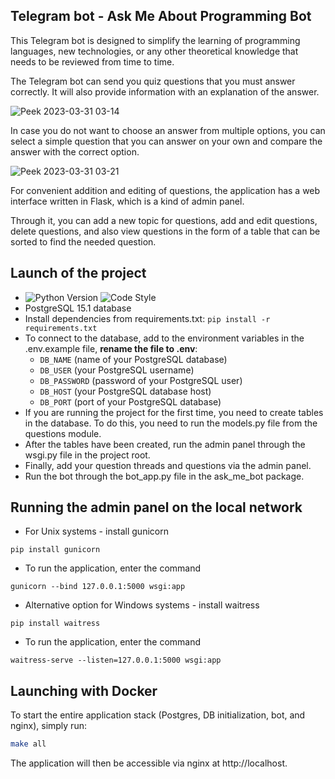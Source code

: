 ## Telegram bot - Ask Me About Programming Bot

This Telegram bot is designed to simplify the learning of programming languages, new technologies, or any other theoretical knowledge that needs to be reviewed from time to time.

The Telegram bot can send you quiz questions that you must answer correctly. It will also provide information with an explanation of the answer.

![Peek 2023-03-31 03-14](https://user-images.githubusercontent.com/84034483/228993102-3f2cb30e-c56a-4c94-bcf8-c247a35a6aca.gif)


In case you do not want to choose an answer from multiple options, you can select a simple question that you can answer on your own and compare the answer with the correct option.

![Peek 2023-03-31 03-21](https://user-images.githubusercontent.com/84034483/228993182-64e12f8a-9c8f-4db5-a36c-3fc1e76c67ff.gif)

For convenient addition and editing of questions, the application has a web interface written in Flask, which is a kind of admin panel.

Through it, you can add a new topic for questions, add and edit questions, delete questions, and also view questions in the form of a table that can be sorted to find the needed question.

## Launch of the project

* ![Python Version](https://img.shields.io/badge/python-3.11-green) ![Code Style](https://img.shields.io/badge/code%20style-black-blue)
* PostgreSQL 15.1 database
* Install dependencies from requirements.txt: `pip install -r requirements.txt`
* To connect to the database, add to the environment variables in the .env.example file, **rename the file to .env**:
  - `DB_NAME` (name of your PostgreSQL database)
  - `DB_USER` (your PostgreSQL username)
  - `DB_PASSWORD` (password of your PostgreSQL user)
  - `DB_HOST` (your PostgreSQL database host)
  - `DB_PORT` (port of your PostgreSQL database)
* If you are running the project for the first time, you need to create tables in the database. To do this, you need to run the models.py file from the questions module.
* After the tables have been created, run the admin panel through the wsgi.py file in the project root.
* Finally, add your question threads and questions via the admin panel.
* Run the bot through the bot_app.py file in the ask_me_bot package.

## Running the admin panel on the local network
* For Unix systems - install gunicorn

`pip install gunicorn`
* To run the application, enter the command

`gunicorn --bind 127.0.0.1:5000 wsgi:app`

* Alternative option for Windows systems - install waitress

`pip install waitress` 

* To run the application, enter the command

`waitress-serve --listen=127.0.0.1:5000 wsgi:app`

## Launching with Docker

To start the entire application stack (Postgres, DB initialization, bot, and nginx), simply run:

```bash
make all
```

The application will then be accessible via nginx at http://localhost.


